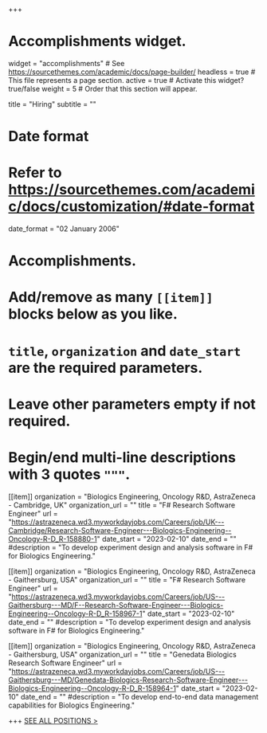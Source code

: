 +++
# Accomplishments widget.
widget = "accomplishments"  # See https://sourcethemes.com/academic/docs/page-builder/
headless = true  # This file represents a page section.
active = true  # Activate this widget? true/false
weight = 5  # Order that this section will appear.

title = "Hiring"
subtitle = ""

# Date format
#   Refer to https://sourcethemes.com/academic/docs/customization/#date-format
date_format = "02 January 2006"

# Accomplishments.
#   Add/remove as many `[[item]]` blocks below as you like.
#   `title`, `organization` and `date_start` are the required parameters.
#   Leave other parameters empty if not required.
#   Begin/end multi-line descriptions with 3 quotes `"""`.

[[item]]
  organization = "Biologics Engineering, Oncology R&D, AstraZeneca - Cambridge, UK"
  organization_url = ""
  title = "F# Research Software Engineer"
  url = "https://astrazeneca.wd3.myworkdayjobs.com/Careers/job/UK---Cambridge/Research-Software-Engineer---Biologics-Engineering--Oncology-R-D_R-158880-1"
  date_start = "2023-02-10"
  date_end = ""
  #description = "To develop experiment design and analysis software in F# for Biologics Engineering."

[[item]]
  organization = "Biologics Engineering, Oncology R&D, AstraZeneca - Gaithersburg, USA"
  organization_url = ""
  title = "F# Research Software Engineer"
  url = "https://astrazeneca.wd3.myworkdayjobs.com/Careers/job/US---Gaithersburg---MD/F--Research-Software-Engineer---Biologics-Engineering--Oncology-R-D_R-158967-1"
  date_start = "2023-02-10"
  date_end = ""
  #description = "To develop experiment design and analysis software in F# for Biologics Engineering."
  
[[item]]
  organization = "Biologics Engineering, Oncology R&D, AstraZeneca - Gaithersburg, USA"
  organization_url = ""
  title = "Genedata Biologics Research Software Engineer"
  url = "https://astrazeneca.wd3.myworkdayjobs.com/Careers/job/US---Gaithersburg---MD/Genedata-Biologics-Research-Software-Engineer---Biologics-Engineering--Oncology-R-D_R-158964-1"
  date_start = "2023-02-10"
  date_end = ""
  #description = "To develop end-to-end data management capabilities for Biologics Engineering."


+++
<a href="/hiring/">SEE ALL POSITIONS ></a>